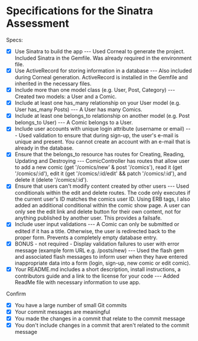 # Specifications for the Sinatra Assessment

Specs:
- [x] Use Sinatra to build the app --- Used Corneal to generate the project. Included Sinatra in the Gemfile. Was already required in the environment file.
- [x] Use ActiveRecord for storing information in a database --- Also included during Corneal generation. ActiveRecord is installed in the Gemfile and inherited in the necessary files.
- [x] Include more than one model class (e.g. User, Post, Category) --- Created two models: a User and a Comic.
- [x] Include at least one has_many relationship on your User model (e.g. User has_many Posts) --- A User has many Comics. 
- [x] Include at least one belongs_to relationship on another model (e.g. Post belongs_to User) --- A Comic belongs to a User.
- [x] Include user accounts with unique login attribute (username or email) --- Used validation to ensure that during sign-up, the user's e-mail is unique and present. You cannot create an account with an e-mail that is already in the database. 
- [x] Ensure that the belongs_to resource has routes for Creating, Reading, Updating and Destroying --- ComicController has routes that allow user to add a new comic (get '/comics/new' & post '/comics'), read it (get '/comics/:id'), edit it (get '/comics/:id/edit' && patch '/comics/:id'), and delete it (delete '/comics/:id'). 
- [x] Ensure that users can't modify content created by other users --- Used conditionals within the edit and delete routes. The code only executes if the current user's ID matches the comics user ID. Using ERB tags, I also added an additional conditional within the comic show page. A user can only see the edit link and delete button for their own content, not for anything published by another user. This provides a failsafe.
- [x] Include user input validations --- A Comic can only be submitted or edited if it has a title. Otherwise, the user is redirected back to the proper form. Prevents a completely empty database entry.
- [x] BONUS - not required - Display validation failures to user with error message (example form URL e.g. /posts/new) --- Used the flash gem and associated flash messages to inform user when they have entered inappropriate data into a form (login, sign-up, new comic or edit comic).
- [x] Your README.md includes a short description, install instructions, a contributors guide and a link to the license for your code --- Added ReadMe file with necessary information to use app.

Confirm
- [x] You have a large number of small Git commits
- [x] Your commit messages are meaningful
- [x] You made the changes in a commit that relate to the commit message
- [x] You don't include changes in a commit that aren't related to the commit message